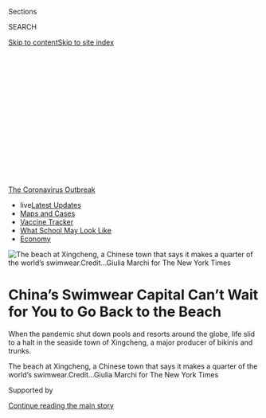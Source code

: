 <div id="app">

<div>

<div>

<div>

<div class="NYTAppHideMasthead css-ikk3s8 e1suatyy0">

<div class="section css-133zg39 e1suatyy2">

<div class="css-eph4ug er09x8g0">

<div class="css-6n7j50">

</div>

<span class="css-1dv1kvn">Sections</span>

<div class="css-10488qs">

<span class="css-1dv1kvn">SEARCH</span>

</div>

[Skip to content](#site-content)[Skip to site
index](#site-index)

</div>

<div class="css-10698na e1huz5gh0">

</div>

</div>

</div>

</div>

<div data-aria-hidden="false">

<div id="site-content" data-role="main">

<div>

<div class="css-1aor85t" style="opacity:0.000000001;z-index:-1;visibility:hidden">

<div class="css-1hqnpie">

<div class="css-epjblv">

<span class="css-17xtcya">[Business](/section/business)</span><span class="css-x15j1o">|</span><span class="css-fwqvlz">China’s
Swimwear Capital Can’t Wait for You to Go Back to the
Beach</span>

</div>

<div class="css-k008qs">

<div class="css-1iwv8en">

<span class="css-18z7m18"></span>

<div>

</div>

</div>

<span class="css-1n6z4y">https://nyti.ms/2WszLq8</span>

<div class="css-1705lsu">

<div class="css-4xjgmj">

<div class="css-4skfbu" data-role="toolbar" data-aria-label="Social Media Share buttons, Save button, and Comments Panel with current comment count" data-testid="share-tools">

  - 
  - 
  - 
  - 
    
    <div class="css-6n7j50">
    
    </div>

  - 
  - 

</div>

</div>

</div>

</div>

</div>

</div>

<div id="NYT_TOP_BANNER_REGION" class="css-11qgg8s">

<div>

<div id="styln-prism-menu-1592847958612" class="section interactive-content interactive-size-medium css-1du2ztb">

<div class="css-17ih8de interactive-body">

<div id="scroll-container" class="css-1gj85ro">

[<span class="styln-title-wrap"><span class="css-1pje3qr">The
Coronavirus</span><span class="css-1pje3qr">
Outbreak</span></span>](https://www.nytimes.com/news-event/coronavirus?action=click&pgtype=Article&state=default&region=TOP_BANNER&context=storylines_menu)

  - <span class="css-kqxiym" data-emphasize="true">live</span>[Latest
    Updates](https://www.nytimes.com/2020/08/01/world/coronavirus-covid-19.html?action=click&pgtype=Article&state=default&region=TOP_BANNER&context=storylines_menu)
  - [Maps and
    Cases](https://www.nytimes.com/interactive/2020/us/coronavirus-us-cases.html?action=click&pgtype=Article&state=default&region=TOP_BANNER&context=storylines_menu)
  - [Vaccine
    Tracker](https://www.nytimes.com/interactive/2020/science/coronavirus-vaccine-tracker.html?action=click&pgtype=Article&state=default&region=TOP_BANNER&context=storylines_menu)
  - [What School May Look
    Like](https://www.nytimes.com/interactive/2020/07/29/us/schools-reopening-coronavirus.html?action=click&pgtype=Article&state=default&region=TOP_BANNER&context=storylines_menu)
  - [Economy](https://www.nytimes.com/live/2020/07/31/business/stock-market-today-coronavirus?action=click&pgtype=Article&state=default&region=TOP_BANNER&context=storylines_menu)

</div>

</div>

</div>

</div>

</div>

<div id="fullBleedHeaderContent">

<div class="css-9fsmc8">

![<span class="css-16f3y1r e13ogyst0" data-aria-hidden="true">The beach
at Xingcheng, a Chinese town that says it makes a quarter of the world’s
swimwear.</span><span class="css-cnj6d5 e1z0qqy90" itemprop="copyrightHolder"><span class="css-1ly73wi e1tej78p0">Credit...</span><span><span>Giulia
Marchi for The New York
Times</span></span></span>](https://static01.nyt.com/images/2020/07/16/business/00virus-china-swim-1/merlin_174480408_1785d57d-dbb5-48a6-83cf-4ac99846c144-articleLarge.jpg?quality=75&auto=webp&disable=upscale)

</div>

<div class="css-1pumfk">

<div class="css-1vkm6nb ehdk2mb0">

# China’s Swimwear Capital Can’t Wait for You to Go Back to the Beach

</div>

When the pandemic shut down pools and resorts around the globe, life
slid to a halt in the seaside town of Xingcheng, a major producer of
bikinis and trunks.

</div>

<div class="css-nwzfg5 e1gnum310">

<span class="css-1f9pvn2 business">The beach at Xingcheng, a Chinese
town that says it makes a quarter of the world’s
swimwear.</span><span class="css-cnj6d5 e1z0qqy90" itemprop="copyrightHolder"><span class="css-1ly73wi e1tej78p0">Credit...</span><span><span>Giulia
Marchi for The New York Times</span></span></span>

</div>

<div id="sponsor-wrapper" class="css-1hyfx7x">

<div id="sponsor-slug" class="css-19vbshk">

Supported by

</div>

[Continue reading the main
story](#after-sponsor)

<div id="sponsor" class="ad sponsor-wrapper" style="text-align:center;height:100%;display:block">

</div>

<div id="after-sponsor">

</div>

</div>

<div class="css-1wx1auc e1gnum311">

<div class="css-18e8msd">

<div class="css-vp77d3 epjyd6m0">

<div class="css-hus3qt ey68jwv0" data-aria-hidden="true">

[![Raymond
Zhong](https://static01.nyt.com/images/2018/10/15/multimedia/author-raymond-zhong/author-raymond-zhong-thumbLarge.png
"Raymond Zhong")](https://www.nytimes.com/by/raymond-zhong)

</div>

<div class="css-1baulvz">

By [<span class="css-1baulvz last-byline" itemprop="name">Raymond
Zhong</span>](https://www.nytimes.com/by/raymond-zhong)

</div>

</div>

  - 
    
    <div class="css-ld3wwf e16638kd2">
    
    Published July 17, 2020Updated July 18,
    2020
    
    </div>

  - 
    
    <div class="css-4xjgmj">
    
    <div class="css-pvvomx" data-role="toolbar" data-aria-label="Social Media Share buttons, Save button, and Comments Panel with current comment count" data-testid="share-tools">
    
      - 
      - 
      - 
      - 
        
        <div class="css-6n7j50">
        
        </div>
    
      - 
      - 
    
    </div>
    
    </div>

</div>

<div class="css-tk9fsr">

[阅读简体中文版](https://cn.nytimes.com/business/20200720/china-coronavirus-swimsuits/ "Read in Simplified Chinese")[閱讀繁體中文版](https://cn.nytimes.com/business/20200720/china-coronavirus-swimsuits/zh-hant/ "Read in Traditional Chinese")

</div>

</div>

</div>

<div class="section meteredContent css-1r7ky0e" name="articleBody" itemprop="articleBody">

<div class="css-1fanzo5 StoryBodyCompanionColumn">

<div class="css-53u6y8">

There may be no place on earth that had been looking forward to summer
more than Xingcheng, a laid-back seaside town dotted with the occasional
high rise.

Hot sun, cold drinks. Long, languorous days at the beach.

But, most important, swimsuits.

Xingcheng (pronounced SHING-chung), an out-of-the-way factory town on
China’s northeastern coast, makes swimwear that is exported to the
United States, Germany, Australia and dozens of other countries — in
total, [a quarter of the world’s
swimwear](https://www.chinadailyhk.com/articles/121/151/137/1557484560000.html?newsId=82464),
it estimates. This year, though, when China forced its people to stay
home to stop the coronavirus, Xingcheng’s production of trunks, bikinis
and one-pieces ground to a halt.

Then, just as China started getting back to work, the epidemic became a
pandemic, and the rest of the world began shutting down. Demand for
Xingcheng’s swimsuits dried up. Factories and workshops that reopened —
masks, disinfectant and temperature checks in place — had very little to
do.

Some thought about making other stretchy products instead: yoga clothes,
scuba diving suits, wrestling outfits. But that would have meant buying
new material, finding new suppliers, maybe even investing in new
machines. Starting over, basically.

</div>

</div>

<div class="css-1fanzo5 StoryBodyCompanionColumn">

<div class="css-53u6y8">

“Nobody was working. Nobody was earning money,” said Yao Haifu, 42, who
has worked in swimwear factories in Xingcheng for more than a decade.
“In a word? It was difficult.”

</div>

</div>

<div class="css-79elbk" data-testid="photoviewer-wrapper">

<div class="css-z3e15g" data-testid="photoviewer-wrapper-hidden">

</div>

<div class="css-1a48zt4 ehw59r15" data-testid="photoviewer-children">

![<span class="css-16f3y1r e13ogyst0" data-aria-hidden="true">“Nobody
was working. Nobody was earning money,” said Yao Haifu, who sews
swimsuits in a small factory in
Xingcheng.</span><span class="css-cnj6d5 e1z0qqy90" itemprop="copyrightHolder"><span class="css-1ly73wi e1tej78p0">Credit...</span><span>Giulia
Marchi for The New York
Times</span></span>](https://static01.nyt.com/images/2020/07/16/business/00virus-china-swim-3/merlin_174480246_63cfeff5-b47f-4fb7-ad5f-1071b72d8833-articleLarge.jpg?quality=75&auto=webp&disable=upscale)

</div>

</div>

<div class="css-1fanzo5 StoryBodyCompanionColumn">

<div class="css-53u6y8">

Mr. Yao runs neon-colored cloth through his sewing machine with nimble,
practiced hands. The motor whines; thread dances and shakes as it
unspools and is sucked into the machine. His colleagues at the factory
sit in rows, heaps of half-finished swimsuits by their sides.

The global contraction is hitting all of China’s giant export sector
hard. The country’s exports were up only 0.5 percent in June from a year
earlier, even as [the overall economy
rebounded](https://www.nytimes.com/2020/07/15/business/economy/china-coronavirus-economy.html)
more strongly. But as Chinese industrial towns go, Xingcheng may take
longer than most to recover.

</div>

</div>

<div class="css-1fanzo5 StoryBodyCompanionColumn">

<div class="css-53u6y8">

Across the globe, pools, beaches and water parks are reopening only
cautiously. Travel and tourism are still mostly nonstarters. Perhaps
never in recent history has so little of humankind had any need for new
swimwear.

</div>

</div>

<div class="css-79elbk" data-testid="photoviewer-wrapper">

<div class="css-z3e15g" data-testid="photoviewer-wrapper-hidden">

</div>

<div class="css-1a48zt4 ehw59r15" data-testid="photoviewer-children">

<div class="css-1xdhyk6 erfvjey0">

<span class="css-1ly73wi e1tej78p0">Image</span>

<div class="css-zjzyr8">

<div data-testid="lazyimage-container" style="height:257.77777777777777px">

</div>

</div>

</div>

<span class="css-16f3y1r e13ogyst0" data-aria-hidden="true">A swimsuit
at Mr. Yao’s workshop. Some factories considered making other stretchy
clothing instead, like wrestling
outfits.</span><span class="css-cnj6d5 e1z0qqy90" itemprop="copyrightHolder"><span class="css-1ly73wi e1tej78p0">Credit...</span><span>Giulia
Marchi for The New York
Times</span></span>

</div>

</div>

<div class="css-79elbk" data-testid="photoviewer-wrapper">

<div class="css-z3e15g" data-testid="photoviewer-wrapper-hidden">

</div>

<div class="css-1a48zt4 ehw59r15" data-testid="photoviewer-children">

<div class="css-1xdhyk6 erfvjey0">

<span class="css-1ly73wi e1tej78p0">Image</span>

<div class="css-zjzyr8">

<div data-testid="lazyimage-container" style="height:257.77777777777777px">

</div>

</div>

</div>

<span class="css-16f3y1r e13ogyst0" data-aria-hidden="true">Pattern
samples. In 2018, Xingcheng produced $2 billion worth of swimwear,
according to the official Xinhua news
agency.</span><span class="css-cnj6d5 e1z0qqy90" itemprop="copyrightHolder"><span class="css-1ly73wi e1tej78p0">Credit...</span><span>Giulia
Marchi for The New York Times</span></span>

</div>

</div>

<div class="css-1fanzo5 StoryBodyCompanionColumn">

<div class="css-53u6y8">

And so, with a peak season’s worth of sales already largely lost,
Xingcheng’s factories are scraping by an order at a time, waiting for
world governments to get a grip on the illness. For fear to abate and
economies to mend. For more people to venture [back into the
water](https://www.nytimes.com/2020/05/27/world/europe/italy-beaches-coronavirus-reopening.html)
— or even just near it, a beverage in hand.

“It’s the same abroad and at home — there’s still no spending power,”
said Hao Jing, a trader who sells swimsuits from Xingcheng to
international
buyers.

<div id="NYT_MAIN_CONTENT_1_REGION" class="css-9tf9ac">

<div>

<div id="styln-covid-updates-markets" class="section interactive-content interactive-size-medium css-1ftcdic">

<div class="css-17ih8de interactive-body">

<div id="styln-briefing-block">

<div class="briefing-block-header-section">

# [Latest Updates: Economy](https://www.nytimes.com/live/2020/07/31/business/stock-market-today-coronavirus?action=click&pgtype=Article&state=default&region=MAIN_CONTENT_1&context=storylines_live_updates)

</div>

<div class="briefing-block-lb-items">

<div class="briefing-block-update-time">

[34h
ago](https://www.nytimes.com/live/2020/07/31/business/stock-market-today-coronavirus?action=click&pgtype=Article&state=default&region=MAIN_CONTENT_1&context=storylines_live_updates#kodaks-chief-executive-was-given-stock-options-then-the-share-price-spiked-1000-percent)

</div>

<div>

[Kodak’s chief executive was given stock options. Then the share price
spiked 1,000
percent.](https://www.nytimes.com/live/2020/07/31/business/stock-market-today-coronavirus?action=click&pgtype=Article&state=default&region=MAIN_CONTENT_1&context=storylines_live_updates#kodaks-chief-executive-was-given-stock-options-then-the-share-price-spiked-1000-percent)

</div>

<div class="briefing-block-update-time">

[37h
ago](https://www.nytimes.com/live/2020/07/31/business/stock-market-today-coronavirus?action=click&pgtype=Article&state=default&region=MAIN_CONTENT_1&context=storylines_live_updates#fitch-ratings-downgrades-its-outlook-on-us-debt)

</div>

<div>

[Fitch Ratings downgrades its outlook on U.S.
debt.](https://www.nytimes.com/live/2020/07/31/business/stock-market-today-coronavirus?action=click&pgtype=Article&state=default&region=MAIN_CONTENT_1&context=storylines_live_updates#fitch-ratings-downgrades-its-outlook-on-us-debt)

</div>

<div class="briefing-block-update-time">

[44h
ago](https://www.nytimes.com/live/2020/07/31/business/stock-market-today-coronavirus?action=click&pgtype=Article&state=default&region=MAIN_CONTENT_1&context=storylines_live_updates#us-sanctions-more-chinese-officials-over-human-rights-violations-as-tensions-flare)

</div>

<div>

[U.S. sanctions more Chinese officials over human rights violations as
tensions
flare](https://www.nytimes.com/live/2020/07/31/business/stock-market-today-coronavirus?action=click&pgtype=Article&state=default&region=MAIN_CONTENT_1&context=storylines_live_updates#us-sanctions-more-chinese-officials-over-human-rights-violations-as-tensions-flare)

</div>

</div>

<div class="briefing-block-footer">

<div class="briefing-block-footer-meta">

[See more
updates](https://www.nytimes.com/live/2020/07/31/business/stock-market-today-coronavirus?action=click&pgtype=Article&state=default&region=MAIN_CONTENT_1&context=storylines_live_updates)

</div>

<div class="briefing-block-briefinglinks">

<span>More live coverage:</span>
[Global](https://www.nytimes.com/2020/08/01/world/coronavirus-covid-19.html?action=click&pgtype=Article&state=default&region=MAIN_CONTENT_1&context=storylines_live_updates)

</div>

</div>

</div>

</div>

</div>

</div>

</div>

Xingcheng is not a particularly well-known town even within China. But
it produced $2 billion worth of swimwear in 2018, according to [the
government’s official Xinhua news
agency](http://www.xinhuanet.com/2019-07/05/c_1124716951.htm). There are
1,200 swimwear companies in the town, Xinhua says, employing as many as
100,000 people, or one in five
residents.

</div>

</div>

<div id="virus-china-swim-map" class="section interactive-content interactive-size-scoop css-1g95kp1" data-id="100000007245097">

<div class="css-17ih8de interactive-body" data-sourceid="100000007245097">

<div id="g-0718-for-webVIRUS-CHINA-SWIMmap-box" class="ai2html">

<div id="g-0718-for-webVIRUS-CHINA-SWIMmap-335_" class="g-artboard" style="max-width: 335px;max-height: 463px" data-aspect-ratio="0.724" data-min-width="0">

<div style="padding: 0 0 138.0895% 0;">

</div>

![](data:image/gif;base64,R0lGODlhCgAKAIAAAB8fHwAAACH5BAEAAAAALAAAAAAKAAoAAAIIhI+py+0PYysAOw==)

<div id="g-ai0-1" class="g-LABELS g-aiAbs g-aiPointText" style="top:7.963%;margin-top:-10.8px;right:54.5239%;width:75px;">

Beijing

</div>

<div id="g-ai0-2" class="g-LABELS g-aiAbs g-aiPointText" style="top:9.4664%;margin-top:-10.8px;right:7.7518%;width:110px;">

Xingcheng

</div>

<div id="g-ai0-3" class="g-LABELS g-aiAbs g-aiPointText" style="top:16.2422%;margin-top:-9.1px;left:75.0584%;margin-left:-48.5px;width:97px;">

Bohai
Sea

</div>

<div id="g-ai0-4" class="g-LABELS g-aiAbs g-aiPointText" style="top:23.7726%;margin-top:-9px;right:56.4164%;width:81px;">

Yellow
R.

</div>

<div id="g-ai0-5" class="g-LABELS g-aiAbs g-aiPointText" style="top:35.0479%;margin-top:-18.1px;left:82.1925%;margin-left:-34.5px;width:69px;">

Yellow

Sea

</div>

<div id="g-ai0-6" class="g-LABELS g-aiAbs g-aiPointText" style="top:41.8656%;margin-top:-11.7px;left:33.6043%;margin-left:-45px;width:90px;">

CHINA

</div>

<div id="g-ai0-7" class="g-LABELS g-aiAbs g-aiPointText" style="top:51.4131%;margin-top:-10.8px;right:8.7788%;width:95px;">

Shanghai

</div>

<div id="g-ai0-8" class="g-LABELS g-aiAbs g-aiPointText" style="top:58.3953%;margin-top:-9.1px;left:30.4694%;margin-left:-48px;width:96px;">

Yangtze
R.

</div>

<div id="g-ai0-9" class="g-LABELS g-aiAbs g-aiPointText" style="top:81.893%;margin-top:-10.8px;left:67.2957%;width:83px;">

TAIWAN

</div>

<div id="g-ai0-10" class="g-LABELS g-aiAbs g-aiPointText" style="top:84.487%;margin-top:-10.8px;right:60.5515%;width:106px;">

Hong
Kong

</div>

<div id="g-ai0-11" class="g-LABELS g-aiAbs g-aiPointText" style="top:93.6299%;margin-top:-18.1px;left:50.9346%;margin-left:-46.5px;width:93px;">

South

China
Sea

</div>

<div id="g-ai0-12" class="g-LABELS g-aiAbs g-aiPointText" style="top:97.0605%;margin-top:-6px;left:86.3218%;margin-left:-44.5px;width:89px;">

200 miles

</div>

</div>

</div>

</div>

By The New York Times

</div>

<div class="css-1fanzo5 StoryBodyCompanionColumn">

<div class="css-53u6y8">

This is hardly the most obvious place to find an industry specializing
in beachy coverings.

Xingcheng sits on the Bohai Sea, in a part of the country that most
people in China associate with smog and brutal winters, not short shorts
and floral
patterns.

</div>

</div>

<div class="css-79elbk" data-testid="photoviewer-wrapper">

<div class="css-z3e15g" data-testid="photoviewer-wrapper-hidden">

</div>

<div class="css-1a48zt4 ehw59r15" data-testid="photoviewer-children">

<div class="css-1xdhyk6 erfvjey0">

<span class="css-1ly73wi e1tej78p0">Image</span>

<div class="css-zjzyr8">

<div data-testid="lazyimage-container" style="height:257.77777777777777px">

</div>

</div>

</div>

<span class="css-16f3y1r e13ogyst0" data-aria-hidden="true">“Bikini
small village,” a Xingcheng precinct for swimsuit companies and
showrooms.</span><span class="css-cnj6d5 e1z0qqy90" itemprop="copyrightHolder"><span class="css-1ly73wi e1tej78p0">Credit...</span><span>Giulia
Marchi for The New York Times</span></span>

</div>

</div>

<div class="css-1fanzo5 StoryBodyCompanionColumn">

<div class="css-53u6y8">

But for people living nearby, Xingcheng is a pleasant enough place to
watch the waves roll in. The summer temperatures are mild. The morning
air pollution wafts away by midday. There are [2,600 hours of sunshine a
year](http://www.weather.com.cn/cityintro/101071401.shtml) — not Miami,
but not Edinburgh, either.

There is khaki sand and green-blue water and a wide wooden boardwalk
that lights up in the evenings. People set out tables and chairs on the
sand to eat fish and drink beer. A pretty pavilion catches the breeze at
the end of a long walkway that juts into the sea. The factory zone is a
short drive away.

Mr. Yao, whose broad, boyish face is topped with a curly pat of hair,
sews swimsuits in a small factory — 40 or so workers — above an auto
repair shop. He is busier than he was a few months ago, when orders
seemed nonexistent. Many evenings, he even works
overtime.

</div>

</div>

<div class="css-79elbk" data-testid="photoviewer-wrapper">

<div class="css-z3e15g" data-testid="photoviewer-wrapper-hidden">

</div>

<div class="css-1a48zt4 ehw59r15" data-testid="photoviewer-children">

<div class="css-1xdhyk6 erfvjey0">

<span class="css-1ly73wi e1tej78p0">Image</span>

<div class="css-zjzyr8">

<div data-testid="lazyimage-container" style="height:257.77777777777777px">

</div>

</div>

</div>

<span class="css-16f3y1r e13ogyst0" data-aria-hidden="true">“There’s
still no spending power,” said Hao Jing, who sells swimsuits from
Xingcheng to international
buyers</span><span class="css-cnj6d5 e1z0qqy90" itemprop="copyrightHolder"><span class="css-1ly73wi e1tej78p0">Credit...</span><span>Giulia
Marchi for The New York
Times</span></span>

</div>

</div>

<div class="css-79elbk" data-testid="photoviewer-wrapper">

<div class="css-z3e15g" data-testid="photoviewer-wrapper-hidden">

</div>

<div class="css-1a48zt4 ehw59r15" data-testid="photoviewer-children">

<div class="css-1xdhyk6 erfvjey0">

<span class="css-1ly73wi e1tej78p0">Image</span>

<div class="css-zjzyr8">

<div data-testid="lazyimage-container" style="height:257.77777777777777px">

</div>

</div>

</div>

<span class="css-16f3y1r e13ogyst0" data-aria-hidden="true">The 1,200
local swimwear companies employ as many as 100,000 people, Xinhua
says.</span><span class="css-cnj6d5 e1z0qqy90" itemprop="copyrightHolder"><span class="css-1ly73wi e1tej78p0">Credit...</span><span>Giulia
Marchi for The New York Times</span></span>

</div>

</div>

<div class="css-1fanzo5 StoryBodyCompanionColumn">

<div class="css-53u6y8">

But Mr. Yao’s sense is that the garments he is helping to produce are
largely going into warehouses instead of being sold right away. Swimwear
brands are still just stocking up for when customers want to buy again,
he said.

</div>

</div>

<div class="css-1fanzo5 StoryBodyCompanionColumn">

<div class="css-53u6y8">

“Once there’s demand, they can sell these orders and make up for the
shortfall during this period,” he said.

For Zhao Yang’s company in Xingcheng, which employs around 70 workers
and designers, swimwear orders are starting to trickle in again, though
business is not exactly growing. No new customers had approached him
lately, he said. He is still working his way through a huge stock of
fabric he bought before the Lunar New Year, in anticipation of a busy
spring production season that never was.

Mostly, he is spending time at home with his family, waiting out the
economic dislocation.

“A slower pace of life is not a bad thing,” Mr. Zhao, 39,
said.

</div>

</div>

<div class="css-79elbk" data-testid="photoviewer-wrapper">

<div class="css-z3e15g" data-testid="photoviewer-wrapper-hidden">

</div>

<div class="css-1a48zt4 ehw59r15" data-testid="photoviewer-children">

<div class="css-1xdhyk6 erfvjey0">

<span class="css-1ly73wi e1tej78p0">Image</span>

<div class="css-zjzyr8">

<div data-testid="lazyimage-container" style="height:257.77777777777777px">

</div>

</div>

</div>

<span class="css-16f3y1r e13ogyst0" data-aria-hidden="true">Swimwear
brands are still doing more stocking up than selling, Mr. Yao
said.</span><span class="css-cnj6d5 e1z0qqy90" itemprop="copyrightHolder"><span class="css-1ly73wi e1tej78p0">Credit...</span><span>Giulia
Marchi for The New York Times</span></span>

</div>

</div>

<div class="css-1fanzo5 StoryBodyCompanionColumn">

<div class="css-53u6y8">

The swimsuit industry in Xingcheng took its [first steps in
the 1980s](https://www.jiemian.com/article/3126567.html), at the dawn of
private enterprise in China.

According to [“This City and
Swimwear,”](https://www.weibo.com/p/1005055127456388?is_all=1) a book
by a local journalist, Han Wenxin, residents of the nearby village of
Beiguancun sewed bathing suits at home and began selling them at
Xingcheng’s beaches. In time, factories were built and merchants started
selling farther afield — in Beijing, in Russia, in South Africa and
beyond.

As business grew, Xingcheng hosted [swimwear
expos](http://www.zxzxnews.com/Fashion/2019/0903/17326.html) and [runway
shows](https://v.qq.com/x/page/z07650idifb.html) set to thumping club
music. If you were in New York’s Times Square [last
year](https://www.prnewswire.com/news-releases/a-video-clip-telling-about-chinese-swimsuit-shines-at-nyc-times-square-300902370.html),
you might have looked up and glimpsed [a short propaganda
film](https://mp.weixin.qq.com/s/B2nlOwy3hv9slQAfvI9rYA) about
Xingcheng’s swimwear industry.

</div>

</div>

<div class="css-1fanzo5 StoryBodyCompanionColumn">

<div class="css-53u6y8">

Xingcheng sells internationally with the help of people like Ms. Hao,
the trader, who works in the southeastern wholesale hub of Yiwu.

She is spending her days reading news about the pandemic on her phone
but not doing much business. A customer from Dubai expressed interest in
buying some swimsuits but never made a down payment. A buyer in India
hinted at an order but didn’t pull the
trigger.

</div>

</div>

<div class="css-79elbk" data-testid="photoviewer-wrapper">

<div class="css-z3e15g" data-testid="photoviewer-wrapper-hidden">

</div>

<div class="css-1a48zt4 ehw59r15" data-testid="photoviewer-children">

<div class="css-1xdhyk6 erfvjey0">

<span class="css-1ly73wi e1tej78p0">Image</span>

<div class="css-zjzyr8">

<div data-testid="lazyimage-container" style="height:257.77777777777777px">

</div>

</div>

</div>

<span class="css-16f3y1r e13ogyst0" data-aria-hidden="true">Qi Lei, who
owns a factory that cuts fabric for swimsuits, said he worried about the
industry’s
future.</span><span class="css-cnj6d5 e1z0qqy90" itemprop="copyrightHolder"><span class="css-1ly73wi e1tej78p0">Credit...</span><span>Giulia
Marchi for The New York Times</span></span>

</div>

</div>

<div class="css-1fanzo5 StoryBodyCompanionColumn">

<div class="css-53u6y8">

Qi Lei employs around 10 people in his airy Xingcheng factory, where
industrial machines cut fabric on room-length tables for factories that
stitch the pieces into swimsuits. All around his factory there is cloth
in great bolts, cloth stuffed into giant plastic bags, cloth in a riot
of colors and patterns, from turquoise and snakeskin to tropical flowers
on a chevron background.

Work is finding its way to Mr. Qi — he is cutting a lot of bikinis, he
said. But he can see that many factories in town are not as lucky. Some
workers are still idling at home.

“Because of the epidemic this year, if you’re doing business, you’re by
and large losing money,” he said.

Mr. Qi is proud to help Xingcheng make swimwear for the world. But he
worries about the industry’s future. Young people do not want to sew
swimsuits anymore, he said. They are not as willing as their forebears
to grit their teeth and work hard — to “eat bitter,” as people in China
say.

</div>

</div>

<div class="css-1fanzo5 StoryBodyCompanionColumn">

<div class="css-53u6y8">

“Pretty much everyone who works in this industry was a young girl 20
years ago,” Mr. Qi said. “Now they’re getting on in
years.”

</div>

</div>

<div class="css-79elbk" data-testid="photoviewer-wrapper">

<div class="css-z3e15g" data-testid="photoviewer-wrapper-hidden">

</div>

<div class="css-1a48zt4 ehw59r15" data-testid="photoviewer-children">

<div class="css-1xdhyk6 erfvjey0">

<span class="css-1ly73wi e1tej78p0">Image</span>

<div class="css-zjzyr8">

<div data-testid="lazyimage-container" style="height:257.77777777777777px">

</div>

</div>

</div>

<span class="css-16f3y1r e13ogyst0" data-aria-hidden="true">One of Mr.
Qi’s workers. If work doesn’t pick up, “I guess I’ll just have to scrimp
and make do,” he
said.</span><span class="css-cnj6d5 e1z0qqy90" itemprop="copyrightHolder"><span class="css-1ly73wi e1tej78p0">Credit...</span><span>Giulia
Marchi for The New York Times</span></span>

</div>

</div>

<div class="css-1fanzo5 StoryBodyCompanionColumn">

<div class="css-53u6y8">

China’s factory sector was built over the past four decades on its
people’s ability to move quickly and adapt. People from the countryside
poured into cities and towns, ready to take whatever opportunities their
skills afforded them. The demands of the world market changed so rapidly
that it helped not to get too tied up in any one job or industry.

Today, in factory belts around China, the pandemic is testing that
resilience anew. What if summer comes and goes and swimsuit sales still
don’t pick up in a major way? What happens to Xingcheng then?

“Supposing there’s no work for another year, I guess I’ll just have to
scrimp and make do,” Mr. Qi said. “I don’t have any other
ideas.”

</div>

</div>

<div class="css-79elbk" data-testid="photoviewer-wrapper">

<div class="css-z3e15g" data-testid="photoviewer-wrapper-hidden">

</div>

<div class="css-1a48zt4 ehw59r15" data-testid="photoviewer-children">

<div class="css-1xdhyk6 erfvjey0">

<span class="css-1ly73wi e1tej78p0">Image</span>

<div class="css-zjzyr8">

<div data-testid="lazyimage-container" style="height:257.77777777777777px">

</div>

</div>

</div>

<span class="css-16f3y1r e13ogyst0" data-aria-hidden="true">A short
drive from the factories is the beach, where restaurants like this one
and a boardwalk light up at
night.</span><span class="css-cnj6d5 e1z0qqy90" itemprop="copyrightHolder"><span class="css-1ly73wi e1tej78p0">Credit...</span><span>Giulia
Marchi for The New York Times</span></span>

</div>

</div>

<div class="css-1fanzo5 StoryBodyCompanionColumn">

<div class="css-53u6y8">

Wang Yiwei contributed research.

</div>

</div>

<div>

</div>

</div>

<div>

</div>

<div>

</div>

<div>

</div>

<div>

<div id="bottom-wrapper" class="css-1ede5it">

<div id="bottom-slug" class="css-l9onyx">

Advertisement

</div>

[Continue reading the main
story](#after-bottom)

<div id="bottom" class="ad bottom-wrapper" style="text-align:center;height:100%;display:block;min-height:90px">

</div>

<div id="after-bottom">

</div>

</div>

</div>

</div>

</div>

## Site Index

<div>

</div>

## Site Information Navigation

  - [© <span>2020</span> <span>The New York Times
    Company</span>](https://help.nytimes.com/hc/en-us/articles/115014792127-Copyright-notice)

<!-- end list -->

  - [NYTCo](https://www.nytco.com/)
  - [Contact
    Us](https://help.nytimes.com/hc/en-us/articles/115015385887-Contact-Us)
  - [Work with us](https://www.nytco.com/careers/)
  - [Advertise](https://nytmediakit.com/)
  - [T Brand Studio](http://www.tbrandstudio.com/)
  - [Your Ad
    Choices](https://www.nytimes.com/privacy/cookie-policy#how-do-i-manage-trackers)
  - [Privacy](https://www.nytimes.com/privacy)
  - [Terms of
    Service](https://help.nytimes.com/hc/en-us/articles/115014893428-Terms-of-service)
  - [Terms of
    Sale](https://help.nytimes.com/hc/en-us/articles/115014893968-Terms-of-sale)
  - [Site
    Map](https://spiderbites.nytimes.com)
  - [Help](https://help.nytimes.com/hc/en-us)
  - [Subscriptions](https://www.nytimes.com/subscription?campaignId=37WXW)

</div>

</div>

</div>

</div>
